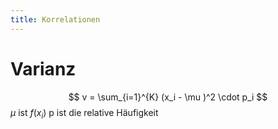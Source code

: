 ```yaml
---
title: Korrelationen
---
```



# Varianz

$$
v = \sum_{i=1}^{K} (x_i - \mu )^2 \cdot p_i
$$
$\mu$ ist $f(x_i)$
p ist die relative Häufigkeit